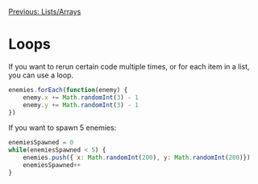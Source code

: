[Previous: Lists/Arrays](../Lesson-10-Lists-Arrays/README.md)

# Loops

If you want to rerun certain code multiple times, or for each item in a list, you can use a loop.

```javascript
enemies.forEach(function(enemy) {
    enemy.x += Math.randomInt(3) - 1
    enemy.y += Math.randomInt(3) - 1
})
```

If you want to spawn 5 enemies:

```javascript
enemiesSpawned = 0
while(enemiesSpawned < 5) {
    enemies.push({ x: Math.randomInt(200), y: Math.randomInt(200)})
    enemiesSpawned++
}
```
